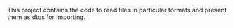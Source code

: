 This
project
contains
the
code
to
read
files
in
particular
formats
and
present
them
as
dtos
for
importing.


